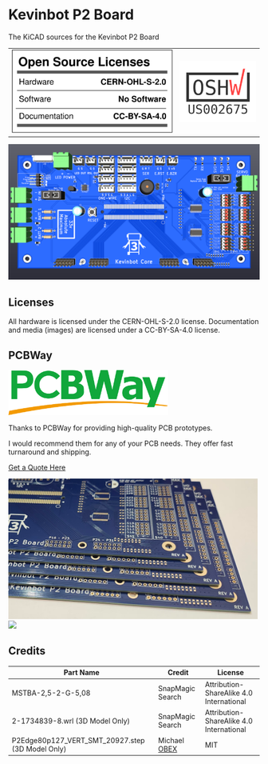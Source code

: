 # Kevinbot P2 Board
The KiCAD sources for the Kevinbot P2 Board

| | |
|-|-|
|![OSHW Facts](readme/oshw_facts.svg)|<img src="certification-mark-US002675-stacked.png" width=200></img>


![Board](P2%20Kevinbot%20Board.png)

## Licenses
All hardware is licensed under the CERN-OHL-S-2.0 license. 
Documentation and media (images) are licensed under a CC-BY-SA-4.0 license.

## PCBWay

<img src="readme/pcbway-logo.png" width=320></img>

Thanks to PCBWay for providing high-quality PCB prototypes.

I would recommend them for any of your PCB needs. They offer fast turnaround and shipping.

[Get a Quote Here](https://www.pcbway.com/orderonline.aspx)

<img src="readme/pcb-edges.png" width=500></img>
<img src="readme/pcbs.png" width=500></img>

## Credits

| Part Name                                        | Credit                                                                           | License                                  |
| ------------------------------------------------ | -------------------------------------------------------------------------------- | ---------------------------------------- |
| MSTBA-2,5-2-G-5,08                               | SnapMagic Search                                                                 | Attribution-ShareAlike 4.0 International |
| 2-1734839-8.wrl (3D Model Only)                  | SnapMagic Search                                                                 | Attribution-ShareAlike 4.0 International |
| P2Edge80p127_VERT_SMT_20927.step (3D Model Only) | Michael [OBEX](https://obex.parallax.com/obex/parallax-p2-library-for-diptrace/) | MIT |

